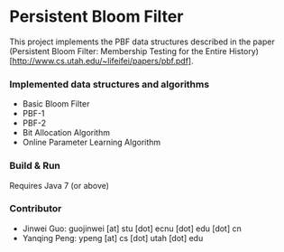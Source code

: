 # Persistent Bloom Filter #

This project implements the PBF data structures described in the paper (Persistent Bloom Filter: Membership Testing for the Entire History)[http://www.cs.utah.edu/~lifeifei/papers/pbf.pdf].

### Implemented data structures and algorithms ###

* Basic Bloom Filter
* PBF-1
* PBF-2
* Bit Allocation Algorithm
* Online Parameter Learning Algorithm

### Build & Run ###

Requires Java 7 (or above)

### Contributor ###

* Jinwei Guo: guojinwei [at] stu [dot] ecnu [dot] edu [dot] cn
* Yanqing Peng: ypeng [at] cs [dot] utah [dot] edu

